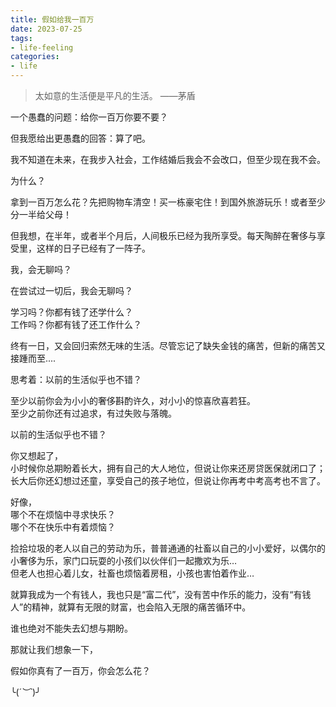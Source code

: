 ```yaml
---
title: 假如给我一百万
date: 2023-07-25
tags:
- life-feeling
categories:
- life
---
```

> 太如意的生活便是平凡的生活。
> ——茅盾

一个愚蠢的问题：给你一百万你要不要？

但我愿给出更愚蠢的回答：算了吧。

我不知道在未来，在我步入社会，工作结婚后我会不会改口，但至少现在我不会。

为什么？

 <!--more-->

拿到一百万怎么花？先把购物车清空！买一栋豪宅住！到国外旅游玩乐！或者至少分一半给父母！

但我想，在半年，或者半个月后，人间极乐已经为我所享受。每天陶醉在奢侈与享受里，这样的日子已经有了一阵子。

我，会无聊吗？

在尝试过一切后，我会无聊吗？

学习吗？你都有钱了还学什么？<br>
工作吗？你都有钱了还工作什么？

终有一日，又会回归索然无味的生活。尽管忘记了缺失金钱的痛苦，但新的痛苦又接踵而至....

思考着：以前的生活似乎也不错？

至少以前你会为小小的奢侈斟酌许久，对小小的惊喜欣喜若狂。<br>
至少之前你还有过追求，有过失败与落魄。

以前的生活似乎也不错？

你又想起了，<br>
小时候你总期盼着长大，拥有自己的大人地位，但说让你来还房贷医保就闭口了；<br>
长大后你还幻想过还童，享受自己的孩子地位，但说让你再考中考高考也不言了。

好像，<br>
哪个不在烦恼中寻求快乐？<br>
哪个不在快乐中有着烦恼？

捡拾垃圾的老人以自己的劳动为乐，普普通通的社畜以自己的小小爱好，以偶尔的小奢侈为乐，家门口玩耍的小孩们以伙伴们一起撒欢为乐…<br>
但老人也担心着儿女，社畜也烦恼着房租，小孩也害怕着作业…

就算我成为一个有钱人，我也只是“富二代”，没有苦中作乐的能力，没有“有钱人”的精神，就算有无限的财富，也会陷入无限的痛苦循环中。

谁也绝对不能失去幻想与期盼。

那就让我们想象一下，

假如你真有了一百万，你会怎么花？

╰(*´︶`*)╯
